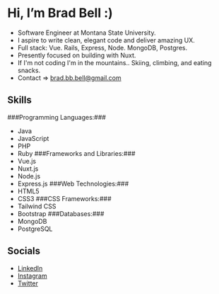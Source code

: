 # Hi, I’m Brad Bell :)
- Software Engineer at Montana State University.
- I aspire to write clean, elegant code and deliver amazing UX.
- Full stack: Vue. Rails, Express, Node. MongoDB, Postgres.
- Presently focused on building with Nuxt.
- If I'm not coding I'm in the mountains.. Skiing, climbing, and eating snacks.
- Contact => brad.bb.bell@gmail.com

## Skills

###Programming Languages:###
- Java
- JavaScript
- PHP
- Ruby
###Frameworks and Libraries:###
- Vue.js
- Nuxt.js
- Node.js
- Express.js
###Web Technologies:###
- HTML5
- CSS3
###CSS Frameworks:###
- Tailwind CSS
- Bootstrap
###Databases:###
- MongoDB
- PostgreSQL

## Socials

- [LinkedIn](https://www.linkedin.com/in/brad-bb-bell)
- [Instagram](http://www.instagram.com/ballinbu)
- [Twitter](https://www.twitter.com/dadmodebb)
